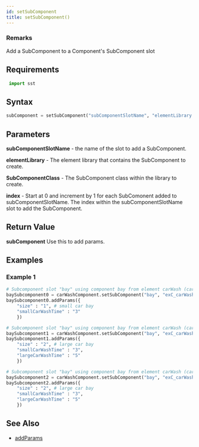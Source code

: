 ```yaml
---
id: setSubComponent
title: setSubComponent()
---
```


### Remarks

Add a SubComponent to a Component's SubComponent slot

## Requirements

```python
 import sst
```

## Syntax

```python
subComponent = setSubComponent("subComponentSlotName", "elementLibrary.SubComponentClass", index)
```

## Parameters

**subComponentSlotName** - the name of the slot to add a SubComponent.

**elementLibrary** - The element library that contains the SubComponent to create.

**SubComponentClass** - The SubComponent class within the library to create.

**index** - Start at 0 and increment by 1 for each SubComonent added to subComponentSlotName. The index within the subComponentSlotName slot to add the SubComponent. 

## Return Value

**subComponent** Use this to add params.

## Examples

### Example 1
```python
# Subcomponent slot "bay" using component bay from element carWash (carWash.bay), number 0
baySubcomponent0 = carWashComponent.setSubComponent("bay", "exC_carWash.bay", 0)
baySubcomponent0.addParams({
	"size" : "1", # small car bay
	"smallCarWashTime" : "3"
	})

# Subcomponent slot "bay" using component bay from element carWash (carWash.bay), number 1
baySubcomponent1 = carWashComponent.setSubComponent("bay", "exC_carWash.bay", 1)
baySubcomponent1.addParams({
	"size" : "2", # large car bay
	"smallCarWashTime" : "3",
	"largeCarWashTime" : "5"
	})

# Subcomponent slot "bay" using component bay from element carWash (carWash.bay), number 2
baySubcomponent2 = carWashComponent.setSubComponent("bay", "exC_carWash.bay", 2)
baySubcomponent2.addParams({
	"size" : "2", # large car bay
	"smallCarWashTime" : "3",
	"largeCarWashTime" : "5"
	})
```

## See Also

- [addParams](projectDriver/component/addParams.md)